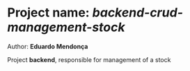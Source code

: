 # Project name: _backend-crud-management-stock_ 
Author: **Eduardo Mendonça**


Project **backend**, responsible for management of a stock
